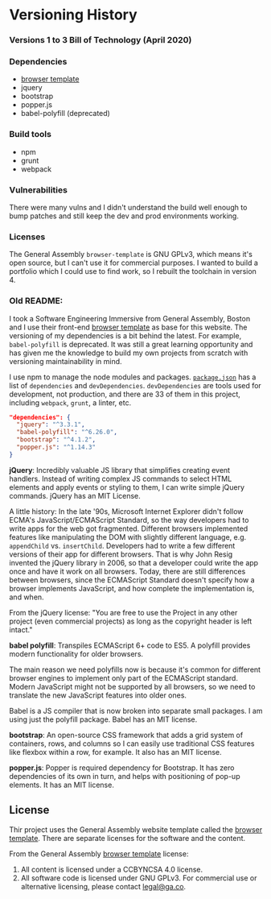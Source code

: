 # Versioning History

### Versions 1 to 3 Bill of Technology (April 2020)

### Dependencies
 - [browser template](https://git.generalassemb.ly/ga-wdi-boston/browser-template)
 - jquery
 - bootstrap
 - popper.js
 - babel-polyfill (deprecated)

### Build tools
 - npm
 - grunt
 - webpack

### Vulnerabilities
There were many vulns and I didn't understand the build well enough to bump patches and still keep the dev and prod environments working.

### Licenses

The General Assembly `browser-template` is GNU GPLv3, which means it's open source, but I can't use it for commercial purposes. I wanted to build a portfolio which I could use to find work, so I rebuilt the toolchain in version 4.

### Old README:

I took a Software Engineering Immersive from General Assembly, Boston and I use their front-end [browser template](https://git.generalassemb.ly/ga-wdi-boston/browser-template) as base for this website. The versioning of my dependencies is a bit behind the latest. For example, `babel-polyfill` is deprecated. It was still a great learning opportunity and has given me the knowledge to build my own projects from scratch with versioning maintainability in mind.

I use npm to manage the node modules and packages. [`package.json`](./package.json) has a list of `dependencies` and `devDependencies`. `devDependencies` are tools used for development, not production, and there are 33 of them in this project, including `webpack`, `grunt`, a linter, etc.

```json
"dependencies": {
  "jquery": "^3.3.1",
  "babel-polyfill": "^6.26.0",
  "bootstrap": "^4.1.2",
  "popper.js": "^1.14.3"
}
```

**jQuery**: Incredibly valuable JS library that simplifies creating event handlers. Instead of writing complex JS commands to select HTML elements and apply events or styling to them, I can write simple jQuery commands. jQuery has an MIT License.

A little history: In the late '90s, Microsoft Internet Explorer didn't follow ECMA's JavaScript/ECMAScript Standard, so the way developers had to write apps for the web got fragmented. Different browsers implemented features like manipulating the DOM with slightly different language, e.g. `appendChild` vs. `insertChild`. Developers had to write a few different versions of their app for different browsers. That is why John Resig invented the jQuery library in 2006, so that a developer could write the app once and have it work on all browsers. Today, there are still differences between browsers, since the ECMAScript Standard doesn't specify how a browser implements JavaScript, and how complete the implementation is, and when.

From the jQuery license: "You are free to use the Project in any other project (even commercial projects) as long as the copyright header is left intact."

**babel polyfill**: Transpiles ECMAScript 6+ code to ES5. A polyfill provides modern functionality for older browsers.

The main reason we need polyfills now is because it's common for different browser engines to implement only part of the ECMAScript standard. Modern JavaScript might not be supported by all browsers, so we need to translate the new JavaScript features into older ones.

Babel is a JS compiler that is now broken into separate small packages. I am using just the polyfill package. Babel has an MIT license.

**bootstrap**: An open-source CSS framework that adds a grid system of containers, rows, and columns so I can easily use traditional CSS features like flexbox within a row, for example. It also has an MIT license.

**popper.js**: Popper is required dependency for Bootstrap. It has zero dependencies of its own in turn, and helps with positioning of pop-up elements. It has an MIT license.

## License

Thir project uses the General Assembly website template called the [browser template](https://git.generalassemb.ly/ga-wdi-boston/browser-template). There are separate licenses for the software and the content.

From the General Assembly [browser template](https://git.generalassemb.ly/ga-wdi-boston/browser-template) license:
1. All content is licensed under a CC­BY­NC­SA 4.0 license.
2. All software code is licensed under GNU GPLv3. For commercial use or
alternative licensing, please contact legal@ga.co.
